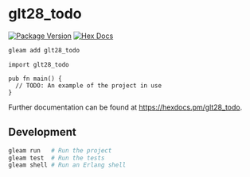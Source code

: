 # glt28_todo

[![Package Version](https://img.shields.io/hexpm/v/glt28_todo)](https://hex.pm/packages/glt28_todo)
[![Hex Docs](https://img.shields.io/badge/hex-docs-ffaff3)](https://hexdocs.pm/glt28_todo/)

```sh
gleam add glt28_todo
```
```gleam
import glt28_todo

pub fn main() {
  // TODO: An example of the project in use
}
```

Further documentation can be found at <https://hexdocs.pm/glt28_todo>.

## Development

```sh
gleam run   # Run the project
gleam test  # Run the tests
gleam shell # Run an Erlang shell
```
